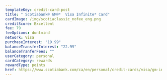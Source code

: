 ```yaml
---
templateKey: credit-card-post
title: " Scotiabank® GM®*  Visa Infinite* Card"
cardImage: /img/scotiaclassic_nofee_eng.png
creditScore: Excellent
fee: 79
feeOptions: dontmind
network: Visa
purchaseInterest: "19.99"
balanceTransferInterest: "22.99"
balanceTranferFees: ""
userCategory: personal
cardCategory: rewards
rewardType: points
href: https://www.scotiabank.com/ca/en/personal/credit-cards/visa/gm-infinite-card.html
---
```

